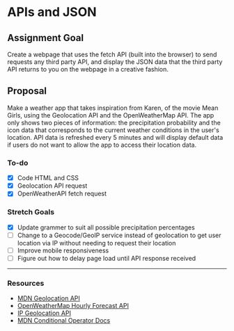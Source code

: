 # APIs and JSON

## Assignment Goal

Create a webpage that uses the fetch API (built into the browser) to send requests any third party API, and display the JSON data that the third party API returns to you on the webpage in a creative fashion.

## Proposal

Make a weather app that takes inspiration from Karen, of the movie Mean Girls, using the Geolocation API and the OpenWeatherMap API. The app only shows two pieces of information: the precipitation probability
and the icon data that corresponds to the current weather conditions in the user's location.
API data is refreshed every 5 minutes and will display default data if users do not want to allow the app to access their location data.

### To-do

- [x] Code HTML and CSS
- [x] Geolocation API request
- [x] OpenWeatherAPI fetch request

### Stretch Goals

- [x] Update grammer to suit all possible precipitation percentages
- [ ] Change to a Geocode/GeoIP service instead of geolocation to get user location via IP without needing to request their location
- [ ] Improve mobile responsiveness
- [ ] Figure out how to delay page load until API response received

---

### Resources

- [MDN Geolocation API](https://developer.mozilla.org/en-US/docs/Web/API/Geolocation_API)
- [OpenWeatherMap Hourly Forecast API](https://openweathermap.org/api/hourly-forecast)
- [IP Geolocation API](https://ip-api.com/)
- [MDN Conditional Operator Docs](https://developer.mozilla.org/en-US/docs/Web/JavaScript/Reference/Operators/Conditional_Operator)
